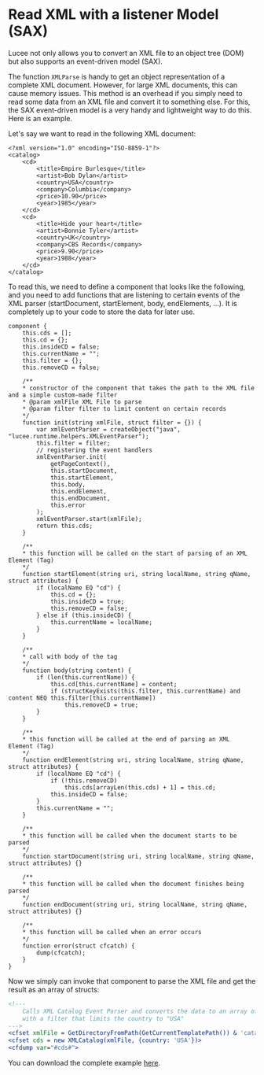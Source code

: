 <!--
{
  "title": "Read XML with a listener Model (SAX)",
  "id": "read-xml-with-a-listener-model-sax",
  "menuTitle": "Read XML using SAX",
  "description": "Lucee not only allows you to convert an XML file to an object tree (DOM) but also supports an event-driven model (SAX).",
  "keywords": [
    "XML",
    "SAX",
    "XML Parsing",
    "Event Driven",
    "XML Event Parsing",
    "XML to Struct"
  ],
  "categories": [
    "xml"
  ],
  "related":[
    "function-xmlparse"
  ]
}
-->

# Read XML with a listener Model (SAX)

Lucee not only allows you to convert an XML file to an object tree (DOM) but also supports an event-driven model (SAX).

The function `XMLParse` is handy to get an object representation of a complete XML document. However, for large XML documents, this can cause memory issues. This method is an overhead if you simply need to read some data from an XML file and convert it to something else. For this, the SAX event-driven model is a very handy and lightweight way to do this. Here is an example.

Let's say we want to read in the following XML document:

```lucee
<?xml version="1.0" encoding="ISO-8859-1"?>
<catalog>
    <cd>
        <title>Empire Burlesque</title>
        <artist>Bob Dylan</artist>
        <country>USA</country>
        <company>Columbia</company>
        <price>10.90</price>
        <year>1985</year>
    </cd>
    <cd>
        <title>Hide your heart</title>
        <artist>Bonnie Tyler</artist>
        <country>UK</country>
        <company>CBS Records</company>
        <price>9.90</price>
        <year>1988</year>
    </cd>
</catalog>
```

To read this, we need to define a component that looks like the following, and you need to add functions that are listening to certain events of the XML parser (startDocument, startElement, body, endElements, ...). It is completely up to your code to store the data for later use.

```cfs
component {
    this.cds = [];
    this.cd = {};
    this.insideCD = false;
    this.currentName = "";
    this.filter = {};
    this.removeCD = false;

    /**
    * constructor of the component that takes the path to the XML file and a simple custom-made filter
    * @param xmlFile XML File to parse
    * @param filter filter to limit content on certain records
    */
    function init(string xmlFile, struct filter = {}) {
        var xmlEventParser = createObject("java", "lucee.runtime.helpers.XMLEventParser");
        this.filter = filter;
        // registering the event handlers
        xmlEventParser.init(
            getPageContext(),
            this.startDocument,
            this.startElement,
            this.body,
            this.endElement,
            this.endDocument,
            this.error
        );
        xmlEventParser.start(xmlFile);
        return this.cds;
    }

    /**
    * this function will be called on the start of parsing of an XML Element (Tag)
    */
    function startElement(string uri, string localName, string qName, struct attributes) {
        if (localName EQ "cd") {
            this.cd = {};
            this.insideCD = true;
            this.removeCD = false;
        } else if (this.insideCD) {
            this.currentName = localName;
        }
    }

    /**
    * call with body of the tag
    */
    function body(string content) {
        if (len(this.currentName)) {
            this.cd[this.currentName] = content;
            if (structKeyExists(this.filter, this.currentName) and content NEQ this.filter[this.currentName])
                this.removeCD = true;
        }
    }

    /**
    * this function will be called at the end of parsing an XML Element (Tag)
    */
    function endElement(string uri, string localName, string qName, struct attributes) {
        if (localName EQ "cd") {
            if (!this.removeCD)
                this.cds[arrayLen(this.cds) + 1] = this.cd;
            this.insideCD = false;
        }
        this.currentName = "";
    }

    /**
    * this function will be called when the document starts to be parsed
    */
    function startDocument(string uri, string localName, string qName, struct attributes) {}

    /**
    * this function will be called when the document finishes being parsed
    */
    function endDocument(string uri, string localName, string qName, struct attributes) {}

    /**
    * this function will be called when an error occurs
    */
    function error(struct cfcatch) {
        dump(cfcatch);
    }
}
```

Now we simply can invoke that component to parse the XML file and get the result as an array of structs:

```coldfusion
<!---
    Calls XML Catalog Event Parser and converts the data to an array of structs
    with a filter that limits the country to "USA"
--->
<cfset xmlFile = GetDirectoryFromPath(GetCurrentTemplatePath()) & 'catalog.xml'>
<cfset cds = new XMLCatalog(xmlFile, {country: 'USA'})>
<cfdump var="#cds#">
```

You can download the complete example [here](https://bitbucket.org/lucee/lucee/downloads/lucee-sax-example.zip).
